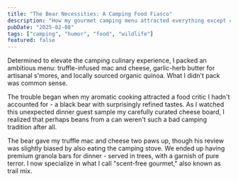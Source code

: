 ```yaml
---
title: "The Bear Necessities: A Camping Food Fiasco"
description: "How my gourmet camping menu attracted everything except compliments"
pubDate: "2025-02-08"
tags: ["camping", "humor", "food", "wildlife"]
featured: false
---
```


Determined to elevate the camping culinary experience, I packed an ambitious menu: truffle-infused mac and cheese, garlic-herb butter for artisanal s'mores, and locally sourced organic quinoa. What I didn't pack was common sense.

The trouble began when my aromatic cooking attracted a food critic I hadn't accounted for - a black bear with surprisingly refined tastes. As I watched this unexpected dinner guest sample my carefully curated cheese board, I realized that perhaps beans from a can weren't such a bad camping tradition after all.

The bear gave my truffle mac and cheese two paws up, though his review was slightly biased by also eating the camping stove. We ended up having premium granola bars for dinner - served in trees, with a garnish of pure terror. I now specialize in what I call "scent-free gourmet," also known as trail mix.
